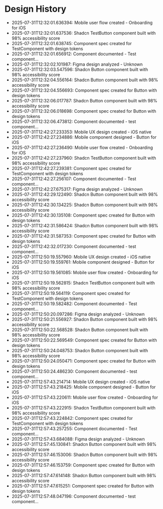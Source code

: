 # Design History

- 2025-07-31T12:32:01.636394: Mobile user flow created - Onboarding for iOS
- 2025-07-31T12:32:01.637536: Shadcn TestButton component built with 98% accessibility score
- 2025-07-31T12:32:01.638745: Component spec created for TestComponent with design tokens
- 2025-07-31T12:32:01.656912: Component documented - Test component...
- 2025-07-31T12:32:02.101987: Figma design analyzed - Unknown
- 2025-07-31T12:32:03.547596: Shadcn Button component built with 98% accessibility score
- 2025-07-31T12:32:04.556164: Shadcn Button component built with 98% accessibility score
- 2025-07-31T12:32:04.556693: Component spec created for Button with design tokens
- 2025-07-31T12:32:06.017787: Shadcn Button component built with 98% accessibility score
- 2025-07-31T12:32:06.018698: Component spec created for Button with design tokens
- 2025-07-31T12:32:06.473812: Component documented - test component...
- 2025-07-31T12:42:27.233353: Mobile UX design created - iOS native
- 2025-07-31T12:42:27.234886: Mobile component designed - Button for iOS
- 2025-07-31T12:42:27.236490: Mobile user flow created - Onboarding for iOS
- 2025-07-31T12:42:27.237960: Shadcn TestButton component built with 98% accessibility score
- 2025-07-31T12:42:27.239381: Component spec created for TestComponent with design tokens
- 2025-07-31T12:42:27.256107: Component documented - Test component...
- 2025-07-31T12:42:27.675317: Figma design analyzed - Unknown
- 2025-07-31T12:42:29.122490: Shadcn Button component built with 98% accessibility score
- 2025-07-31T12:42:30.134225: Shadcn Button component built with 98% accessibility score
- 2025-07-31T12:42:30.135108: Component spec created for Button with design tokens
- 2025-07-31T12:42:31.586424: Shadcn Button component built with 98% accessibility score
- 2025-07-31T12:42:31.587353: Component spec created for Button with design tokens
- 2025-07-31T12:42:32.017230: Component documented - test component...
- 2025-07-31T12:50:19.557960: Mobile UX design created - iOS native
- 2025-07-31T12:50:19.559761: Mobile component designed - Button for iOS
- 2025-07-31T12:50:19.561085: Mobile user flow created - Onboarding for iOS
- 2025-07-31T12:50:19.562815: Shadcn TestButton component built with 98% accessibility score
- 2025-07-31T12:50:19.564119: Component spec created for TestComponent with design tokens
- 2025-07-31T12:50:19.582482: Component documented - Test component...
- 2025-07-31T12:50:20.097286: Figma design analyzed - Unknown
- 2025-07-31T12:50:21.556927: Shadcn Button component built with 98% accessibility score
- 2025-07-31T12:50:22.568528: Shadcn Button component built with 98% accessibility score
- 2025-07-31T12:50:22.569549: Component spec created for Button with design tokens
- 2025-07-31T12:50:24.048753: Shadcn Button component built with 98% accessibility score
- 2025-07-31T12:50:24.050471: Component spec created for Button with design tokens
- 2025-07-31T12:50:24.486230: Component documented - test component...
- 2025-07-31T12:57:43.214714: Mobile UX design created - iOS native
- 2025-07-31T12:57:43.218425: Mobile component designed - Button for iOS
- 2025-07-31T12:57:43.220611: Mobile user flow created - Onboarding for iOS
- 2025-07-31T12:57:43.222915: Shadcn TestButton component built with 98% accessibility score
- 2025-07-31T12:57:43.224842: Component spec created for TestComponent with design tokens
- 2025-07-31T12:57:43.257255: Component documented - Test component...
- 2025-07-31T12:57:43.684088: Figma design analyzed - Unknown
- 2025-07-31T12:57:45.130841: Shadcn Button component built with 98% accessibility score
- 2025-07-31T12:57:46.153006: Shadcn Button component built with 98% accessibility score
- 2025-07-31T12:57:46.153759: Component spec created for Button with design tokens
- 2025-07-31T12:57:47.614148: Shadcn Button component built with 98% accessibility score
- 2025-07-31T12:57:47.615251: Component spec created for Button with design tokens
- 2025-07-31T12:57:48.047196: Component documented - test component...
